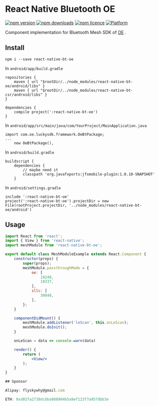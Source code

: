 # React Native Bluetooth OE

[![npm version](http://img.shields.io/npm/v/react-native-bt-oe.svg?style=flat-square)](https://npmjs.org/package/react-native-bt-oe "View this project on npm")
[![npm downloads](http://img.shields.io/npm/dm/react-native-bt-oe.svg?style=flat-square)](https://npmjs.org/package/react-native-bt-oe "View this project on npm")
[![npm licence](http://img.shields.io/npm/l/react-native-bt-oe.svg?style=flat-square)](https://npmjs.org/package/react-native-bt-oe "View this project on npm")
[![Platform](https://img.shields.io/badge/platform-android-989898.svg?style=flat-square)](https://npmjs.org/package/react-native-bt-oe "View this project on npm")

Component implementation for Bluetooth Mesh SDK of [OE](www.oecore.com) .

## Install

```shell
npm i --save react-native-bt-oe
```

In `android/app/build.gradle`
```
repositories {
    maven { url "$rootDir/../node_modules/react-native-bt-oe/android/libs" }
    maven { url "$rootDir/../node_modules/react-native-bt-csr/android/libs" }
}

dependencies {
    compile project(':react-native-bt-oe')
}
```

In `android/app/src/main/java/com/YourProject/MainApplication.java`
```
import com.oe.luckysdk.framework.OeBtPackage;
...
    new OeBtPackage(),
```

In `android/build.gradle`
```
buildscript {
    dependencies {
        // maybe need it
        classpath 'org.javafxports:jfxmobile-plugin:1.0.10-SNAPSHOT'
    }
```

In `android/settings.gradle`
```
include ':react-native-bt-oe'
project(':react-native-bt-oe').projectDir = new File(rootProject.projectDir, '../node_modules/react-native-bt-oe/android')
```

## Usage

```jsx
import React from 'react';
import { View } from 'react-native';
import meshModule from 'react-native-bt-oe';

export default class MeshModuleExample extends React.Component {
    constructor(props) {
        super(props);
        meshModule.passthroughMode = {
            oe: [
                10240,
                10337,
            ],
            sllc: [
                30848,
            ],
        };
    }

    componentDidMount() {
        meshModule.addListener('leScan', this.onLeScan);
        meshModule.doInit();
    }

    onLeScan = data => console.warn(data)

    render() {
        return (
            <View/>
        );
    }
}

## Sponsor

Alipay: flyskywhy@gmail.com

ETH: 0xd02fa2738dcbba988904b5a9ef123f7a957dbb3e
